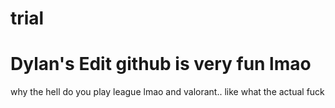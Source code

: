 # trial


# Dylan's Edit github is very fun lmao 
why the hell do you play league lmao
and valorant.. like what the actual fuck